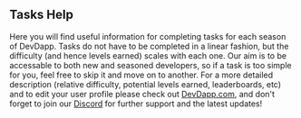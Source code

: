 ## Tasks Help ##
Here you will find useful information for completing tasks for each season of DevDapp. Tasks do not have to be completed in a linear fashion, but the difficulty (and hence levels earned) scales with each one. Our aim is to be accessable to both new and seasoned developers, so if a task is too simple for you, feel free to skip it and move on to another. For a more detailed description (relative difficulty, potential levels earned, leaderboards, etc) and to edit your user profile please check out [DevDapp.com](https://devdapp.com), and don't forget to join our [Discord](https://discord.gg/nxVB2M4rWq) for further support and the latest updates!
